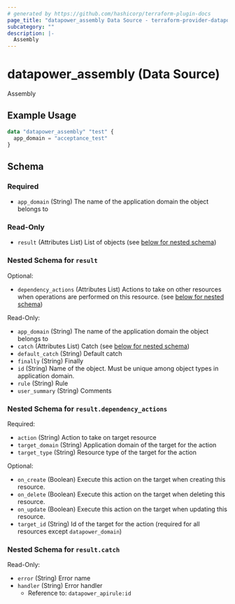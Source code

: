 ```yaml
---
# generated by https://github.com/hashicorp/terraform-plugin-docs
page_title: "datapower_assembly Data Source - terraform-provider-datapower"
subcategory: ""
description: |-
  Assembly
---
```


# datapower_assembly (Data Source)

Assembly

## Example Usage

```terraform
data "datapower_assembly" "test" {
  app_domain = "acceptance_test"
}
```

<!-- schema generated by tfplugindocs -->
## Schema

### Required

- `app_domain` (String) The name of the application domain the object belongs to

### Read-Only

- `result` (Attributes List) List of objects (see [below for nested schema](#nestedatt--result))

<a id="nestedatt--result"></a>
### Nested Schema for `result`

Optional:

- `dependency_actions` (Attributes List) Actions to take on other resources when operations are performed on this resource. (see [below for nested schema](#nestedatt--result--dependency_actions))

Read-Only:

- `app_domain` (String) The name of the application domain the object belongs to
- `catch` (Attributes List) Catch (see [below for nested schema](#nestedatt--result--catch))
- `default_catch` (String) Default catch
- `finally` (String) Finally
- `id` (String) Name of the object. Must be unique among object types in application domain.
- `rule` (String) Rule
- `user_summary` (String) Comments

<a id="nestedatt--result--dependency_actions"></a>
### Nested Schema for `result.dependency_actions`

Required:

- `action` (String) Action to take on target resource
- `target_domain` (String) Application domain of the target for the action
- `target_type` (String) Resource type of the target for the action

Optional:

- `on_create` (Boolean) Execute this action on the target when creating this resource.
- `on_delete` (Boolean) Execute this action on the target when deleting this resource.
- `on_update` (Boolean) Execute this action on the target when updating this resource.
- `target_id` (String) Id of the target for the action (required for all resources except `datapower_domain`)


<a id="nestedatt--result--catch"></a>
### Nested Schema for `result.catch`

Read-Only:

- `error` (String) Error name
- `handler` (String) Error handler
  - Reference to: `datapower_apirule:id`

